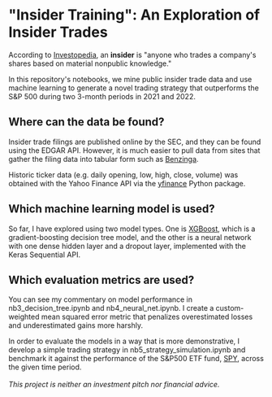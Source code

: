 # "Insider Training": An Exploration of Insider Trades
According to [Investopedia](https://www.investopedia.com/terms/i/insider.asp), an **insider** is "anyone who trades a company's shares based on material nonpublic knowledge."

In this repository's notebooks, we mine public insider trade data and use machine learning to generate a novel trading strategy that outperforms the S&P 500 during two 3-month periods in 2021 and 2022.

## Where can the data be found?
Insider trade filings are published online by the SEC, and they can be found using the EDGAR API. However, it is much easier to pull data from sites that gather the filing data into tabular form such as [Benzinga](https://www.benzinga.com/).

Historic ticker data (e.g. daily opening, low, high, close, volume) was obtained with the Yahoo Finance API via the [yfinance](https://pypi.org/project/yfinance/) Python package.

## Which machine learning model is used?
So far, I have explored using two model types. One is [XGBoost](https://xgboost.readthedocs.io/en/stable/index.html), which is a gradient-boosting decision tree model, and the other is a neural network with one dense hidden layer and a dropout layer, implemented with the Keras Sequential API.

## Which evaluation metrics are used?
You can see my commentary on model performance in nb3_decision_tree.ipynb and nb4_neural_net.ipynb. I create a custom-weighted mean squared error metric that penalizes overestimated losses and underestimated gains more harshly.

In order to evaluate the models in a way that is more demonstrative, I develop a simple trading strategy in nb5_strategy_simulation.ipynb and benchmark it against the performance of the S&P500 ETF fund, [SPY](https://www.google.com/finance/quote/SPY:NYSEARCA), across the given time period.
\
\
*This project is neither an investment pitch nor financial advice.*
